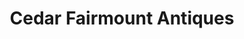 ---
title: "Cedar Fairmount Antiques"
url: /cleveland-heights/cedar-fairmount-antiques/
shop: antiques
---